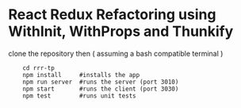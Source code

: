 # React Redux Refactoring using WithInit, WithProps and Thunkify

clone the repository then ( assuming a bash compatible terminal )

```
    cd rrr-tp
    npm install     #installs the app
    npm run server  #runs the server (port 3010)
    npm start       #runs the client (port 3030)
    npm test        #runs unit tests

```

